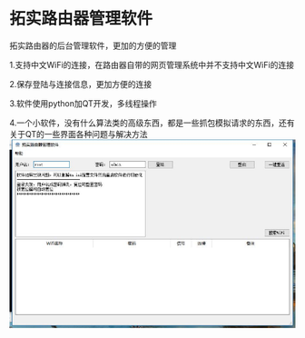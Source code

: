 # 拓实路由器管理软件
拓实路由器的后台管理软件，更加的方便的管理

1.支持中文WiFi的连接，在路由器自带的网页管理系统中并不支持中文WiFi的连接

2.保存登陆与连接信息，更加方便的连接

3.软件使用python加QT开发，多线程操作

4.一个小软件，没有什么算法类的高级东西，都是一些抓包模拟请求的东西，还有关于QT的一些界面各种问题与解决方法
![image](https://github.com/mwq0106/TuoshiLuyouqi/raw/master/image/QQ20170905234853.jpg)
